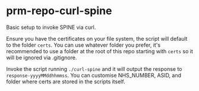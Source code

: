 # prm-repo-curl-spine

Basic setup to invoke SPINE via curl.

Ensure you have the certificates on your file system, the script will default to the folder `certs`. You can use whatever folder you prefer, it's recommended to use a folder at the root of this repo starting with `certs` so it will be ignored via .gitignore.

Invoke the script running `./curl-spine` and it will output the response to `response-yyyyMMddhhmmss`. You can customise NHS_NUMBER, ASID, and folder where certs are stored in the scripts itself.